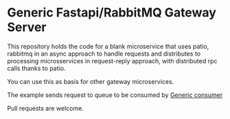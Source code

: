# Generic Fastapi/RabbitMQ Gateway Server

This repository holds the code for a blank microservice that uses patio, rabbitmq in an async approach to handle requests and distributes to processing microsservices in request-reply approach, with distributed rpc calls thanks to patio.

You can use this as basis for other gateway microservices.

The example sends request to queue to be consumed by [Generic consumer](https://github.com/lipesky/generic-fastapi-rabbitmq-consumer)

Pull requests are welcome.
